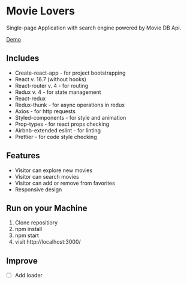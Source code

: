 # Movie Lovers

Single-page Application with search engine powered by Movie DB Api.

[Demo](https://endrjurejwen.github.io/movie-app/#/home)

## Includes

- Create-react-app - for project bootstrapping
- React v. 16.7 (without hooks)
- React-router v. 4 - for routing
- Redux v. 4 - for state management
- React-redux
- Redux-thunk - for async operations in redux
- Axios - for http requests
- Styled-components - for style and animation
- Prop-types - for react props checking
- Airbnb-extended eslint - for linting
- Prettier - for code style checking

## Features

- Visitor can explore new movies
- Visitor can search movies
- Visitor can add or remove from favorites
- Responsive design

## Run on your Machine

1. Clone repositiory
2. npm install
3. npm start
4. visit http://localhost:3000/

## Improve

- [ ] Add loader
